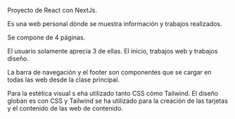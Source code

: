 Proyecto de React con NextJs.

Es una web personal dónde se muestra información y trabajos realizados.

Se compone de 4 páginas.

El usuario solamente aprecia 3 de ellas. El inicio, trabajos web y trabajos diseño.

La barra de navegación y el footer son componentes que se cargar en todas las web desde la clase principal.

Para la estética visual s eha utilizado tanto CSS cómo Tailwind. El diseño globan es con CSS y Tailwind se ha utilizado para la creación de las tarjetas y el contenido de las web de contenido.
